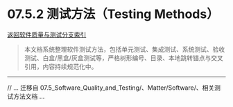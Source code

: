 # 07.5.2 测试方法（Testing Methods）

[返回软件质量与测试分支索引](./README.md)

> 本文档系统整理软件测试方法，包括单元测试、集成测试、系统测试、验收测试、白盒/黑盒/灰盒测试等，严格树形编号、目录、本地跳转锚点与交叉引用，内容持续规范化中。

---

// ... 迁移自 07.5_Software_Quality_and_Testing/、Matter/Software/、相关测试方法文档 ...
